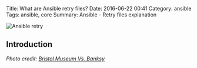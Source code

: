 Title: What are Ansible retry files?
Date: 2016-06-22 00:41
Category: ansible
Tags: ansible, core
Summary: Ansible - Retry files explanation

![Ansible retry]({filename}/images/retry.jpg)

## Introduction

*Photo credit: [Bristol Museum Vs. Banksy](http://www.flickr.com/photos/8052028@N03/3630073015)*